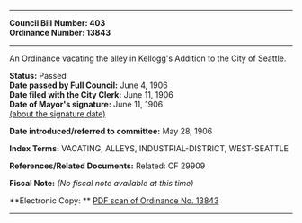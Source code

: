 * * * * *  
  
**Council Bill Number: [](#h0)[](#h2)403**   
**Ordinance Number: 13843**  
  
* * * * *  
  
An Ordinance vacating the alley in Kellogg's Addition to the City of Seattle.  
  
**Status:** Passed   
**Date passed by Full Council:** June 4, 1906   
**Date filed with the City Clerk:** June 11, 1906   
**Date of Mayor's signature:** June 11, 1906   
[(about the signature date)](/~public/approvaldate.htm)   
  
  
**Date introduced/referred to committee:** May 28, 1906   
  
**Index Terms:** VACATING, ALLEYS, INDUSTRIAL-DISTRICT, WEST-SEATTLE  
  
**References/Related Documents:** Related: CF 29909  
  
**Fiscal Note:** *(No fiscal note available at this time)*  
  
**Electronic Copy: ** [PDF scan of Ordinance No. 13843](/~archives/Ordinances/Ord_13843.pdf)  
  
* * * * *  
